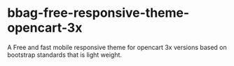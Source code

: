 # bbag-free-responsive-theme-opencart-3x
A Free and fast mobile responsive theme for opencart 3x versions based on bootstrap standards that is light weight. 
